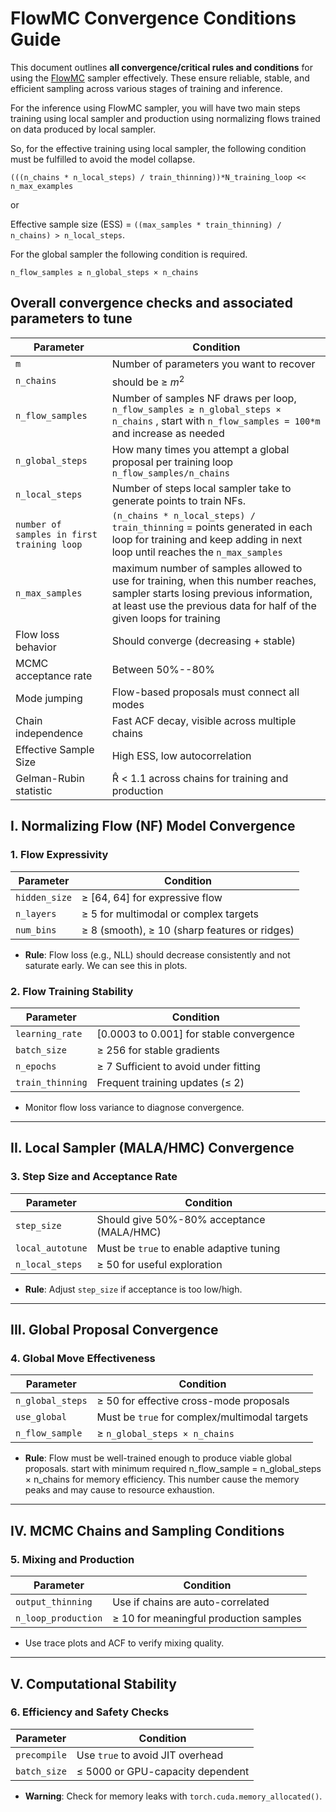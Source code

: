 # FlowMC Convergence Conditions Guide

This document outlines **all convergence/critical rules and conditions** for using the [FlowMC](https://github.com/kazewong/flowMC) sampler effectively. These ensure reliable, stable, and efficient sampling across various stages of training and inference.

For the inference using FlowMC sampler, you will have two main steps training using local sampler and production using normalizing flows trained on data produced by local sampler.

So, for the effective training using local sampler, the following condition must be fulfilled to avoid the model collapse.

`(((n_chains * n_local_steps) / train_thinning))*N_training_loop << n_max_examples`

or

Effective sample size (ESS) = `((max_samples * train_thinning) / n_chains) > n_local_steps`.

For the global sampler the following condition is required.

`n_flow_samples ≥ n_global_steps × n_chains`

## Overall convergence checks and associated parameters to tune

| Parameter     | Condition                                     |
| ------------- | --------------------------------------------- |
| `m` | Number of parameters you want to recover |
| `n_chains` | should be ≥ $m^2$ |
| `n_flow_samples`| Number of samples NF draws per loop,  `n_flow_samples ≥ n_global_steps × n_chains` , start with `n_flow_samples = 100*m` and increase as needed |
| `n_global_steps` | How many times you attempt a global proposal per training loop `n_flow_samples/n_chains` |
| `n_local_steps` | Number of steps local sampler take to generate points to train NFs. |
| `number of samples in first training loop` | `(n_chains * n_local_steps) / train_thinning` = points generated in each loop for training and keep adding in next loop until reaches the `n_max_samples` |
| `n_max_samples`    | maximum number of samples allowed to use for training, when this number reaches, sampler starts losing previous information, at least use the previous data for half of the given loops for training |
| Flow loss behavior     | Should converge (decreasing + stable)          |
| MCMC acceptance rate   | Between 50%--80%                               |
| Mode jumping           | Flow-based proposals must connect all modes    |
| Chain independence     | Fast ACF decay, visible across multiple chains |
| Effective Sample Size  | High ESS, low autocorrelation                  |
| Gelman-Rubin statistic | R̂ < 1.1 across chains for training and production |

## I. Normalizing Flow (NF) Model Convergence

### 1. Flow Expressivity

| Parameter     | Condition                                     |
| ------------- | --------------------------------------------- |
| `hidden_size` | ≥ \[64, 64] for expressive flow               |
| `n_layers`    | ≥ 5 for multimodal or complex targets         |
| `num_bins`    | ≥ 8 (smooth), ≥ 10 (sharp features or ridges) |

* **Rule**: Flow loss (e.g., NLL) should decrease consistently and not saturate early. We can see this in plots.

### 2. Flow Training Stability

| Parameter        | Condition                                  |
| ---------------- | ------------------------------------------ |
| `learning_rate`  | [0.0003 to 0.001] for stable convergence |
| `batch_size`     | ≥ 256 for stable gradients                 |
| `n_epochs`       | ≥ 7 Sufficient to avoid under fitting      |
| `train_thinning` | Frequent training updates (≤ 2)            |

* Monitor flow loss variance to diagnose convergence.

---

## II. Local Sampler (MALA/HMC) Convergence

### 3. Step Size and Acceptance Rate

| Parameter        | Condition                                 |
| ---------------- | ----------------------------------------- |
| `step_size`      | Should give 50%-80% acceptance (MALA/HMC) |
| `local_autotune` | Must be `true` to enable adaptive tuning  |
| `n_local_steps`  | ≥ 50 for useful exploration               |

* **Rule**: Adjust `step_size` if acceptance is too low/high.

---

## III. Global Proposal Convergence

### 4. Global Move Effectiveness

| Parameter        | Condition                                     |
| ---------------- | --------------------------------------------- |
| `n_global_steps` | ≥ 50 for effective cross-mode proposals       |
| `use_global`     | Must be `true` for complex/multimodal targets |
| `n_flow_sample`  | ≥ `n_global_steps × n_chains`                 |

* **Rule**: Flow must be well-trained enough to produce viable global proposals. start with minimum required n_flow_sample = n_global_steps × n_chains for memory efficiency. This number cause the memory peaks and may cause to resource exhaustion.

---

## IV. MCMC Chains and Sampling Conditions

### 5. Mixing and Production

| Parameter           | Condition                              |
| ------------------- | -------------------------------------- |
| `output_thinning`   | Use if chains are auto-correlated      |
| `n_loop_production` | ≥ 10 for meaningful production samples |

* Use trace plots and ACF to verify mixing quality.

---

## V. Computational Stability

### 6. Efficiency and Safety Checks

| Parameter         | Condition                                            |
| ----------------- | ---------------------------------------------------- |
| `precompile`      | Use `true` to avoid JIT overhead                     |
| `batch_size`      | ≤ 5000 or GPU-capacity dependent |

* **Warning**: Check for memory leaks with `torch.cuda.memory_allocated()`.
